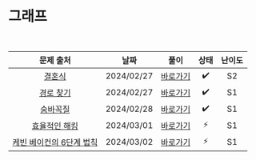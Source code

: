 # 그래프

<br>

|                            문제 출처                             |    날짜    |          풀이          | 상태 | 난이도 |
| :--------------------------------------------------------------: | :--------: | :--------------------: | :--: | :----: |
|          [결혼식](https://www.acmicpc.net/problem/5567)          | 2024/02/27 | [바로가기](./5567.js)  |  ✔️  |   S2   |
|        [경로 찾기](https://www.acmicpc.net/problem/11403)        | 2024/02/27 | [바로가기](./11403.js) |  ✔️  |   S1   |
|         [숨바꼭질](https://www.acmicpc.net/problem/6118)         | 2024/02/28 | [바로가기](./6118.js)  |  ✔️  |   S1   |
|      [효율적인 해킹](https://www.acmicpc.net/problem/1325)       | 2024/03/01 | [바로가기](./1325.js)  |  ⚡  |   S1   |
| [케빈 베이컨의 6단계 법칙](https://www.acmicpc.net/problem/1389) | 2024/03/02 | [바로가기](./1389.js)  |  ⚡  |   S1   |
